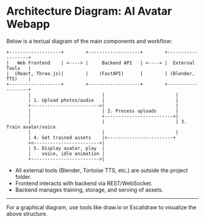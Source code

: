 # Architecture Diagram: AI Avatar Webapp

Below is a textual diagram of the main components and workflow:

```
+-------------------+        +-------------------+        +-------------------+
|   Web Frontend    | <----> |     Backend API   | <----> |  External Tools   |
|  (React, Three.js)|        |    (FastAPI)      |        | (Blender, TTS)    |
+-------------------+        +-------------------+        +-------------------+
        |                          |                          |
        | 1. Upload photos/audio   |                          |
        +------------------------->|                          |
        |                          | 2. Process uploads       |
        |                          +------------------------->|
        |                          |                          | 3. Train avatar/voice
        |                          |                          |
        | 4. Get trained assets    |<------------------------+
        +<------------------------+|
        | 5. Display avatar, play  |
        |    voice, idle animation |
        +------------------------->|
```

- All external tools (Blender, Tortoise TTS, etc.) are outside the project folder.
- Frontend interacts with backend via REST/WebSocket.
- Backend manages training, storage, and serving of assets.

---
For a graphical diagram, use tools like draw.io or Excalidraw to visualize the above structure.

